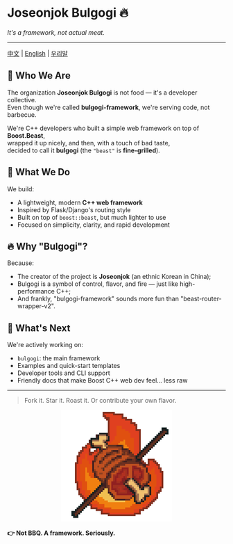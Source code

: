 # Joseonjok Bulgogi 🔥
*_It's a framework, not actual meat._*

---

[中文](README.zh.md) | [English](README.md) | [우리말](README.uri-mal)

## 🍖 Who We Are

The organization **Joseonjok Bulgogi** is not food — it's a developer collective.  
Even though we're called **bulgogi-framework**, we're serving code, not barbecue.

We're C++ developers who built a simple web framework on top of **Boost.Beast**,  
wrapped it up nicely, and then, with a touch of bad taste,  
decided to call it **bulgogi** (the `"beast"` is **fine-grilled**).

## 🍢 What We Do

We build:
- A lightweight, modern **C++ web framework**
- Inspired by Flask/Django's routing style
- Built on top of `boost::beast`, but much lighter to use
- Focused on simplicity, clarity, and rapid development

## 🔥 Why "Bulgogi"?

Because:
- The creator of the project is **Joseonjok** (an ethnic Korean in China);
- Bulgogi is a symbol of control, flavor, and fire — just like high-performance C++;
- And frankly, "bulgogi-framework" sounds more fun than "beast-router-wrapper-v2".

## 🧱 What's Next

We're actively working on:
- `bulgogi`: the main framework
- Examples and quick-start templates
- Developer tools and CLI support
- Friendly docs that make Boost C++ web dev feel... less raw

---

> Fork it. Star it. Roast it. Or contribute your own flavor.

<div align="center">
  <img src="../res/img/Bulgogi.png" alt="bulgogi logo" style="max-width: 100%; max-height: 1024px;">
</div>

**👉 Not BBQ. A framework. Seriously.**
